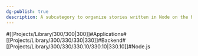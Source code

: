 ```yaml
---
dg-publish: true
description: A subcategory to organize stories written in Node on the backend.
---
```

#[[Projects/Library/300/300\|300]]#Applications#[[Projects/Library/300/330/330\|330]]#Backend#[[Projects/Library/300/330/330.10/330.10\|330.10]]#Node.js